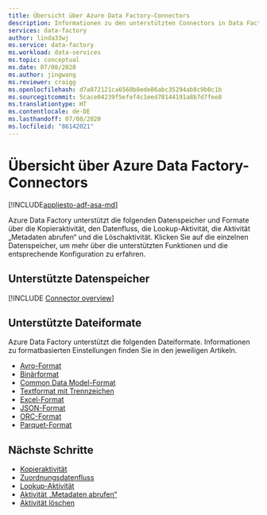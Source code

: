 ```yaml
---
title: Übersicht über Azure Data Factory-Connectors
description: Informationen zu den unterstützten Connectors in Data Factory.
services: data-factory
author: linda33wj
ms.service: data-factory
ms.workload: data-services
ms.topic: conceptual
ms.date: 07/08/2020
ms.author: jingwang
ms.reviewer: craigg
ms.openlocfilehash: d7a872121ca6560b8ede86abc35294ab8c9b0c1b
ms.sourcegitcommit: 5cace04239f5efef4c1eed78144191a8b7d7fee8
ms.translationtype: HT
ms.contentlocale: de-DE
ms.lasthandoff: 07/08/2020
ms.locfileid: "86142021"
---
```

# <a name="azure-data-factory-connector-overview"></a>Übersicht über Azure Data Factory-Connectors

[!INCLUDE[appliesto-adf-asa-md](includes/appliesto-adf-asa-md.md)]

Azure Data Factory unterstützt die folgenden Datenspeicher und Formate über die Kopieraktivität, den Datenfluss, die Lookup-Aktivität, die Aktivität „Metadaten abrufen“ und die Löschaktivität. Klicken Sie auf die einzelnen Datenspeicher, um mehr über die unterstützten Funktionen und die entsprechende Konfiguration zu erfahren.

## <a name="supported-data-stores"></a>Unterstützte Datenspeicher

[!INCLUDE [Connector overview](../../includes/data-factory-v2-connector-overview.md)]

## <a name="supported-file-formats"></a>Unterstützte Dateiformate

Azure Data Factory unterstützt die folgenden Dateiformate. Informationen zu formatbasierten Einstellungen finden Sie in den jeweiligen Artikeln.

- [Avro-Format](format-avro.md)
- [Binärformat](format-binary.md)
- [Common Data Model-Format](format-common-data-model.md)
- [Textformat mit Trennzeichen](format-delimited-text.md)
- [Excel-Format](format-excel.md)
- [JSON-Format](format-json.md)
- [ORC-Format](format-orc.md)
- [Parquet-Format](format-parquet.md)

## <a name="next-steps"></a>Nächste Schritte

- [Kopieraktivität](copy-activity-overview.md)
- [Zuordnungsdatenfluss](concepts-data-flow-overview.md)
- [Lookup-Aktivität](control-flow-lookup-activity.md)
- [Aktivität „Metadaten abrufen“](control-flow-get-metadata-activity.md)
- [Aktivität löschen](delete-activity.md)
